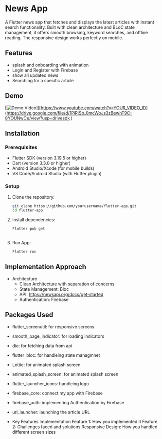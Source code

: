 # News App

A Flutter news app that fetches and displays the latest articles with instant search functionality. Built with clean architecture and BLoC state management, it offers smooth browsing, keyword searches, and offline reading. The responsive design works perfectly on mobile.

## Features

- splash and onboarding with animation 
- Login and Register with Firebase 
- show all updated news 
- Searching for a specific article 

## Demo

[![Demo Video](https://drive.google.com/file/d/1PiRiSb_0mcWoJs3zBewhT9C-8YOUNwCe/view?usp=drivesdk )]([https://www.youtube.com/watch?v=YOUR_VIDEO_ID](https://drive.google.com/file/d/1PiRiSb_0mcWoJs3zBewhT9C-8YOUNwCe/view?usp=drivesdk )

## Installation

### Prerequisites

- Flutter SDK (version 3.19.5 or higher)
- Dart (version 3.3.0 or higher)
- Android Studio/Xcode (for mobile builds)
- VS Code/Android Studio (with Flutter plugin)

### Setup

1. Clone the repository:
   ```bash
   git clone https://github.com/yourusername/flutter-app.git
   cd flutter-app
   
2. Install dependencies:
   ```bash
   Flutter pub get
  

3. Run App:
   ```bash
   Flutter run


## Implementation Approach
- Architecture
  - Clean Architecture with separation of concerns
  - State Management: Bloc
  - API: https://newsapi.org/docs/get-started
  - Authentication: Firebase

## Packages Used
  - flutter_screenutil: for responsive screens
  - smooth_page_indicator: for loading indicators
  - dio: for fetching data from api
  - flutter_bloc: for handleing state managmnet 
  - Lottie: for animated splash screen
  - animated_splash_screen: for animated splash screen
  - flutter_launcher_icons: handleing logo
  - firebase_core: connect my app with Firebase
  - firebase_auth: implementing Authentication by Firebase
  - url_launcher: launching the article URL

- Key Features Implementation
  Feature 1: How you implemented it
  Feature 2: Challenges faced and solutions
  Responsive Design: How you handled different screen sizes
